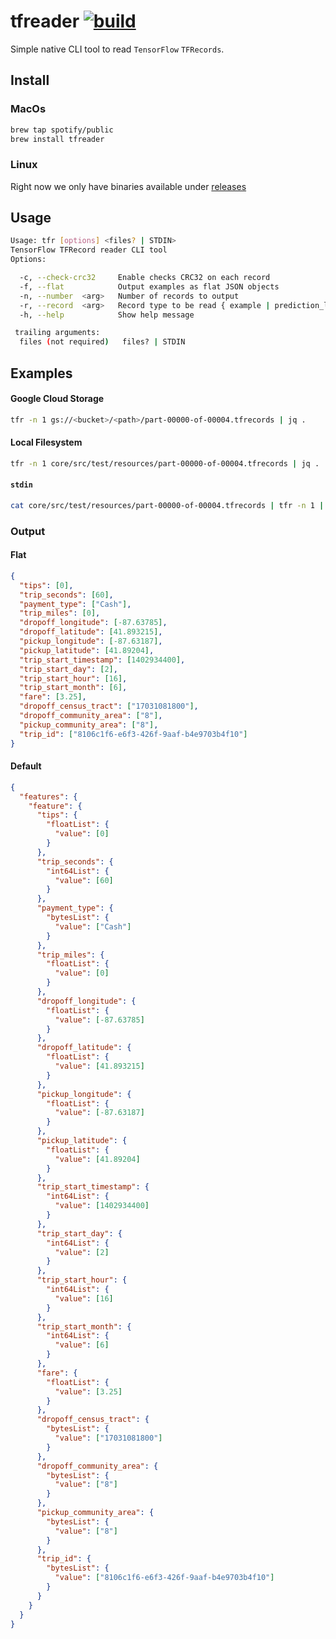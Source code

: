 # tfreader [![build](https://github.com/spotify/tfreader/actions/workflows/build.yml/badge.svg)](https://github.com/spotify/tfreader/actions/workflows/build.yml)

Simple native CLI tool to read `TensorFlow` `TFRecords`.

## Install

### MacOs

```bash
brew tap spotify/public
brew install tfreader
```

### Linux

Right now we only have binaries available under [releases](https://github.com/spotify/tfreader/releases)

## Usage

```bash
Usage: tfr [options] <files? | STDIN>
TensorFlow TFRecord reader CLI tool
Options:

  -c, --check-crc32     Enable checks CRC32 on each record
  -f, --flat            Output examples as flat JSON objects
  -n, --number  <arg>   Number of records to output
  -r, --record  <arg>   Record type to be read { example | prediction_log }
  -h, --help            Show help message

 trailing arguments:
  files (not required)   files? | STDIN
```

## Examples

#### Google Cloud Storage

```bash
tfr -n 1 gs://<bucket>/<path>/part-00000-of-00004.tfrecords | jq .
```

#### Local Filesystem

```bash
tfr -n 1 core/src/test/resources/part-00000-of-00004.tfrecords | jq .
```

#### `stdin`

```bash
cat core/src/test/resources/part-00000-of-00004.tfrecords | tfr -n 1 | jq .
```

### Output

#### Flat

```json
{
  "tips": [0],
  "trip_seconds": [60],
  "payment_type": ["Cash"],
  "trip_miles": [0],
  "dropoff_longitude": [-87.63785],
  "dropoff_latitude": [41.893215],
  "pickup_longitude": [-87.63187],
  "pickup_latitude": [41.89204],
  "trip_start_timestamp": [1402934400],
  "trip_start_day": [2],
  "trip_start_hour": [16],
  "trip_start_month": [6],
  "fare": [3.25],
  "dropoff_census_tract": ["17031081800"],
  "dropoff_community_area": ["8"],
  "pickup_community_area": ["8"],
  "trip_id": ["8106c1f6-e6f3-426f-9aaf-b4e9703b4f10"]
}
```

#### Default

```json
{
  "features": {
    "feature": {
      "tips": {
        "floatList": {
          "value": [0]
        }
      },
      "trip_seconds": {
        "int64List": {
          "value": [60]
        }
      },
      "payment_type": {
        "bytesList": {
          "value": ["Cash"]
        }
      },
      "trip_miles": {
        "floatList": {
          "value": [0]
        }
      },
      "dropoff_longitude": {
        "floatList": {
          "value": [-87.63785]
        }
      },
      "dropoff_latitude": {
        "floatList": {
          "value": [41.893215]
        }
      },
      "pickup_longitude": {
        "floatList": {
          "value": [-87.63187]
        }
      },
      "pickup_latitude": {
        "floatList": {
          "value": [41.89204]
        }
      },
      "trip_start_timestamp": {
        "int64List": {
          "value": [1402934400]
        }
      },
      "trip_start_day": {
        "int64List": {
          "value": [2]
        }
      },
      "trip_start_hour": {
        "int64List": {
          "value": [16]
        }
      },
      "trip_start_month": {
        "int64List": {
          "value": [6]
        }
      },
      "fare": {
        "floatList": {
          "value": [3.25]
        }
      },
      "dropoff_census_tract": {
        "bytesList": {
          "value": ["17031081800"]
        }
      },
      "dropoff_community_area": {
        "bytesList": {
          "value": ["8"]
        }
      },
      "pickup_community_area": {
        "bytesList": {
          "value": ["8"]
        }
      },
      "trip_id": {
        "bytesList": {
          "value": ["8106c1f6-e6f3-426f-9aaf-b4e9703b4f10"]
        }
      }
    }
  }
}
```
